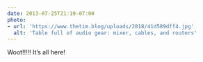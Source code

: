 ```yaml
---
date: 2013-07-25T21:19-07:00
photo:
- url: 'https://www.thetim.blog/uploads/2018/41d589dff4.jpg'
  alt: 'Table full of audio gear: mixer, cables, and routers'
---
```

Woot!!!!! It’s all here!
